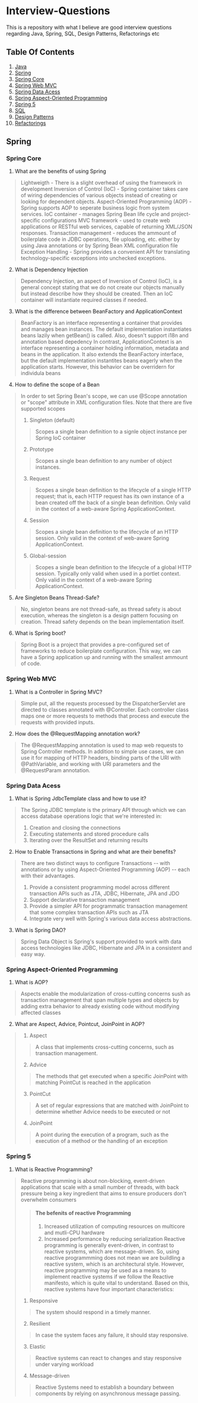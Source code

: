 # Interview-Questions
This is a repository with what I believe are good interview questions regarding Java, Spring, SQL, Design Patterns, Refactorings etc

## Table Of Contents

1. [Java](#Java)
2. [Spring](#Spring)
  1. [Spring Core](#Spring-Core)
  2. [Spring Web MVC](#Spring-Web-MVC)
  3. [Spring Data Acess](#Spring-Data-Acess)
  4. [Spring Aspect-Oriented Programming](#Spring-Aspect-Oriented-Programming)
  5. [Spring 5](#Spring-5)
3. [SQL](#SQL)
4. [Design Patterns](#Design-Patterns)
5. [Refactorings](#Refactorings)

## Spring

### Spring Core
1. What are the benefits of using Spring
> Lightweigth - There is a slight overhead of using the framework in development
> Inversion of Control (IoC) - Spring container takes care of wiring dependencies of various objects instead of creating or looking for dependent objects.
> Aspect-Oriented Programming (AOP) - Spring supports AOP to seperate business logic from system services.
> IoC container - manages Spring Bean life cycle and project-specific configurations
> MVC framework - used to create web applications or RESTful web services, capable of returning XML/JSON responses.
> Transaction management - reduces the ammount of boilerplate code in JDBC operations, file uploading, etc. either by using Java annotations or by Spring Bean XML configuration file
> Exception Handling - Spring provides a convenient API for translating technology-specific exceptions into unchecked exceptions.
2. What is Dependency Injection
> Dependency Injection, an aspect of Inversion of Control (IoC), is a general concept stating that we do not create our objects manually but instead describe how they should be created. Then an IoC container will instantiate required classes if needed.
3. What is the difference between BeanFactory and ApplicationContext
> BeanFactory is an interface representing a container that provides and manages bean instances. The default implementation instantiates beans lazily when getBean() is called. Also, doesn't support i18n and annotation based depedency
> In contrast, ApplicationContext is an interface representing a container holding information, metadata and beans in the application. It also extends the BeanFactory interface, but the default implementation instantites beans eagerly when the application starts. However, this behavior can be overridern for individula beans
> 
4. How to define the scope of a Bean
> In order to set Spring Bean's scope, we can use @Scope annotation or "scope" attribute in XML configuration files. Note that there are five supported scopes
> 1. Singleton (default)
>> Scopes a single bean definition to a signle object instance per Spring IoC container
> 2. Prototype
>> Scopes a single bean definition to any number of object instances.
> 3. Request
>> Scopes a single bean definition to the lifecycle of a single HTTP request; that is, each HTTP request has its own instance of a bean created off the back of a single bean definition. Only valid in the context of a web-aware Spring ApplicationContext.
> 4. Session
>> Scopes a single bean definition to the lifecycle of an HTTP session. Only valid in the context of web-aware Spring ApplicationContext.
> 5. Global-session
>> Scopes a single bean definition to the lifecycle of a global HTTP session. Typically only valid when used in a portlet context. Only valid in the context of a web-aware Spring ApplicationContext.
5. Are Singleton Beans Thread-Safe?
> No, singleton beans are not thread-safe, as thread safety is about execution, whereas the singleton is a design pattern focusing on creation. Thread safety depends on the bean implementation itself.
6. What is Spring boot?
> Spring Boot is a project that provides a pre-configured set of frameworks to reduce boilerplate configuration. This way, we can have a Spring application up and running with the smallest ammount of code.

### Spring Web MVC
1. What is a Controller in Spring MVC?
> Simple put, all the requests processed by the DispatcherServlet are directed to classes annotated with @Controller. Each controller class maps one or more requests to methods that process and execute the requests with provided inputs.
2. How does the @RequestMapping annotation work?
> The @RequestMapping annotation is used to map web requests to Spring Controller methods. In addition to simple use cases, we can use it for mapping of HTTP headers, binding parts of the URI with @PathVariable, and working with URI parameters and the @RequestParam annotation.

### Spring Data Acess
1. What is Spring JdbcTemplate class and how to use it?
> The Spring JDBC template is the primary API through which we can access database operations logic that we're interested in:
> 1. Creation and closing the connections
> 2. Executing statements and stored procedure calls
> 3. Iterating over the ResultSet and returning results
2. How to Enable Transactions in Spring and what are their benefits?
> There are two distinct ways to configure Transactions -- with annotations or by using Aspect-Oriented Programming (AOP) -- each with their advantages.
> 1. Provide a consistent programming model across different transaction APIs such as JTA, JDBC, Hibernate, JPA and JDO
> 2. Support declarative transaction management
> 3. Provide a simpler API for programmatic transaction management that some complex transaction APIs such as JTA
> 4. Integrate very well with Spring's various data access abstractions.
3. What is Spring DAO?
> Spring Data Object is Spring's support provided to work with data access technologies like JDBC, Hibernate and JPA in a consistent and easy way.

### Spring Aspect-Oriented Programming
1. What is AOP?
> Aspects enable the modularization of cross-cutting concerns sush as transaction management that span multiple types and objects by adding extra behavior to already existing code without modifying affected classes
2. What are Aspect, Advice, Pointcut, JoinPoint in AOP?
> 1. Aspect
>> A class that implements cross-cutting concerns, such as transaction management.
> 2. Advice
>> The methods that get executed when a specific JoinPoint with matching PointCut is reached in the application
> 3. PointCut
>> A set of regular expressions that are matched with JoinPoint to determine whether Advice needs to be executed or not
> 4. JoinPoint
>> A point during the execution of a program, such as the execution of a method or the handling of an exception

### Spring 5
1. What is Reactive Programming?
> Reactive programming is about non-blocking, event-driven applications that scale with a small number of threads, with back pressure being a key ingredient that aims to ensure producers don't overwhelm consumers
>> #### The befenits of reactive Programming
>> 1. Increased utilization of computing resources on multicore and mutli-CPU hardware
>> 2. Increased performance by reducing serialization
> Reactive programming is generally event-driven, in contrast to reactive systems, which are message-driven. So, using reactive programmming does not mean we are buildling a reactive system, which is an architectural style.
> However, reactive programming may be used as a means to implement reactive systems if we follow the Reactive manifesto, which is quite vital to understand.
> Based on this, reactive systems have four important characteristics:
> 1. Responsive
>> The system should respond in a timely manner.
> 2. Resilient
>> In case the system faces any failure, it should stay responsive.
> 3. Elastic 
>> Reactive systems can react to changes and stay responsive under varying workload
> 4. Message-driven
>> Reactive Systems need  to establish a boundary between components by relying on asynchronous message passing.
